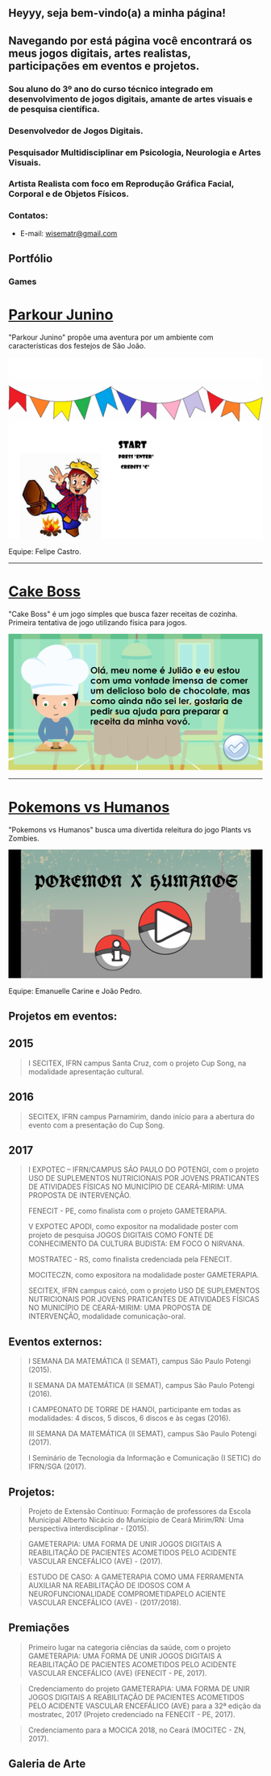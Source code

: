 ## Heyyy, seja bem-vindo(a) a minha página! 

## Navegando por está página você encontrará os meus jogos digitais, artes realistas, participações em eventos e projetos.

### Sou aluno do 3º ano do curso técnico integrado em desenvolvimento de jogos digitais, amante de artes visuais e de pesquisa científica.  
### Desenvolvedor de Jogos Digitais.
### Pesquisador Multidisciplinar em Psicologia, Neurologia e Artes Visuais.  
### Artista Realista com foco em Reprodução Gráfica Facial, Corporal e de Objetos Físicos.



### Contatos:  

*  E-mail: wisematr@gmail.com

## Portfólio  

### Games

# [Parkour Junino](https://felipecastroifrn.github.io/ParkourJunino/) 

"Parkour Junino" propõe uma aventura por um ambiente com características dos festejos de São João.

[![](ParkourJunino.PNG)](https://felipecastroifrn.github.io/ParkourJunino/) 

Equipe: Felipe Castro.

***

# [Cake Boss](https://emanuellicarine.github.io/CakeBoss/)

"Cake Boss" é um jogo simples que busca fazer receitas de cozinha.
Primeira tentativa de jogo utilizando física para jogos.

[![](cakeboss.png)](https://emanuellicarine.github.io/CakeBoss/)
***

# [Pokemons vs Humanos](https://bixcoito.github.io/Pokemon/)

"Pokemons vs Humanos" busca uma divertida releitura do jogo Plants vs Zombies.

[![](Pokemon.png)](https://bixcoito.github.io/Pokemon/) 

Equipe: Emanuelle Carine e João Pedro.

## Projetos em eventos:
## 2015
> I SECITEX, IFRN campus Santa Cruz, com o projeto Cup Song, na modalidade apresentação cultural.  

## 2016
> SECITEX, IFRN campus Parnamirim, dando início para a abertura do evento com a presentação do Cup Song. 

## 2017 
> I EXPOTEC – IFRN/CAMPUS SÃO PAULO DO POTENGI, com o projeto USO DE SUPLEMENTOS NUTRICIONAIS POR JOVENS PRATICANTES DE
ATIVIDADES FÍSICAS NO MUNICÍPIO DE CEARÁ-MIRIM: UMA PROPOSTA DE INTERVENÇÃO.
>
> FENECIT - PE, como finalista com o projeto GAMETERAPIA.
>
> V EXPOTEC APODI, como expositor na modalidade poster com projeto de pesquisa JOGOS DIGITAIS COMO FONTE DE CONHECIMENTO DA CULTURA BUDISTA: EM FOCO O NIRVANA.
>
> MOSTRATEC - RS, como finalista credenciada pela FENECIT.
>
> MOCITECZN, como expositora na modalidade poster GAMETERAPIA.
>
> SECITEX, IFRN campus caicó, com o projeto USO DE SUPLEMENTOS NUTRICIONAIS POR JOVENS PRATICANTES
DE ATIVIDADES FÍSICAS NO MUNICÍPIO DE CEARÁ-MIRIM: UMA
PROPOSTA DE INTERVENÇÃO, modalidade comunicação-oral.

## Eventos externos:

> I SEMANA DA MATEMÁTICA (I SEMAT), campus São Paulo Potengi (2015).
>
> II SEMANA DA MATEMÁTICA (II SEMAT), campus São Paulo Potengi (2016).
>
> I CAMPEONATO DE TORRE DE HANOI, participante em todas as modalidades: 4 discos, 5 discos, 6 discos e às cegas (2016).
>
> III SEMANA DA MATEMÁTICA (II SEMAT), campus São Paulo Potengi (2017).
>
> I Seminário de Tecnologia da Informação e Comunicação (I SETIC) do IFRN/SGA (2017).

## Projetos:
> Projeto de Extensão Contínuo: Formação de professores da Escola Municipal Alberto Nicácio do Município de Ceará Mirim/RN: Uma perspectiva interdisciplinar - (2015).

> GAMETERAPIA: UMA FORMA DE UNIR JOGOS DIGITAIS A REABILITAÇÃO DE PACIENTES ACOMETIDOS PELO ACIDENTE VASCULAR ENCEFÁLICO (AVE) - (2017).

> ESTUDO DE CASO: A GAMETERAPIA COMO UMA FERRAMENTA AUXILIAR NA REABILITAÇÃO DE IDOSOS COM A NEUROFUNCIONALIDADE COMPROMETIDAPELO ACIENTE VASCULAR ENCEFÁLICO (AVE) - (2017/2018).

> 
## Premiações
> Primeiro lugar na categoria ciências da saúde, com o projeto GAMETERAPIA: UMA FORMA DE UNIR JOGOS DIGITAIS A REABILITAÇÃO DE PACIENTES ACOMETIDOS PELO ACIDENTE VASCULAR ENCEFÁLICO (AVE) (FENECIT - PE, 2017).

> Credenciamento do projeto GAMETERAPIA: UMA FORMA DE UNIR JOGOS DIGITAIS A REABILITAÇÃO DE PACIENTES ACOMETIDOS PELO ACIDENTE VASCULAR ENCEFÁLICO (AVE) para a 32ª edição da mostratec, 2017 (Projeto credenciado na FENECIT - PE, 2017).

> Credenciamento para a MOCICA 2018, no Ceará (MOCITEC - ZN, 2017).
      
 ## Galeria de Arte
 
